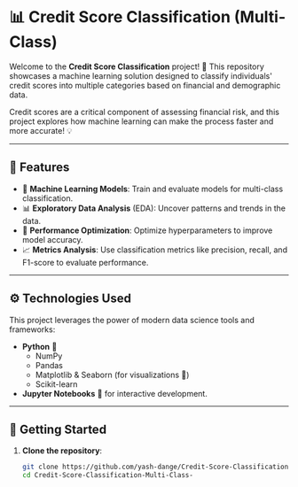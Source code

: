 # 📊 Credit Score Classification (Multi-Class)  

Welcome to the **Credit Score Classification** project! 🚀 This repository showcases a machine learning solution designed to classify individuals' credit scores into multiple categories based on financial and demographic data.  

Credit scores are a critical component of assessing financial risk, and this project explores how machine learning can make the process faster and more accurate! 💡  

---

## 🌟 Features  

- 🧠 **Machine Learning Models**: Train and evaluate models for multi-class classification.  
- 📊 **Exploratory Data Analysis** (EDA): Uncover patterns and trends in the data.  
- 🎯 **Performance Optimization**: Optimize hyperparameters to improve model accuracy.  
- 📈 **Metrics Analysis**: Use classification metrics like precision, recall, and F1-score to evaluate performance.  

---

## ⚙️ Technologies Used  

This project leverages the power of modern data science tools and frameworks:  

- **Python** 🐍  
  - NumPy  
  - Pandas  
  - Matplotlib & Seaborn (for visualizations 🎨)  
  - Scikit-learn  
- **Jupyter Notebooks** 📓 for interactive development.  

---

## 🏁 Getting Started  

1. **Clone the repository**:  
   ```bash
   git clone https://github.com/yash-dange/Credit-Score-Classification-Multi-Class-.git
   cd Credit-Score-Classification-Multi-Class-
